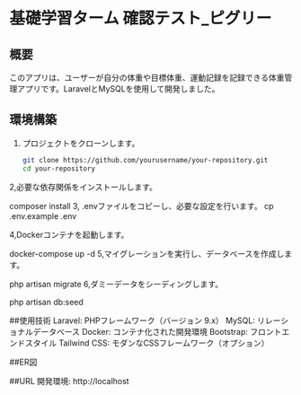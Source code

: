 # 基礎学習ターム 確認テスト_ピグリー

## 概要
このアプリは、ユーザーが自分の体重や目標体重、運動記録を記録できる体重管理アプリです。LaravelとMySQLを使用して開発しました。

## 環境構築

1. プロジェクトをクローンします。
   ```bash
   git clone https://github.com/yourusername/your-repository.git
   cd your-repository
2,必要な依存関係をインストールします。

   composer install
3, .envファイルをコピーし、必要な設定を行います。
    cp .env.example .env

4,Dockerコンテナを起動します。

  docker-compose up -d
5,マイグレーションを実行し、データベースを作成します。

php artisan migrate
6,ダミーデータをシーディングします。

 php artisan db:seed



##使用技術
Laravel: PHPフレームワーク（バージョン 9.x）
MySQL: リレーショナルデータベース
Docker: コンテナ化された開発環境
Bootstrap: フロントエンドスタイル
Tailwind CSS: モダンなCSSフレームワーク（オプション）

##ER図




##URL
開発環境: http://localhost

